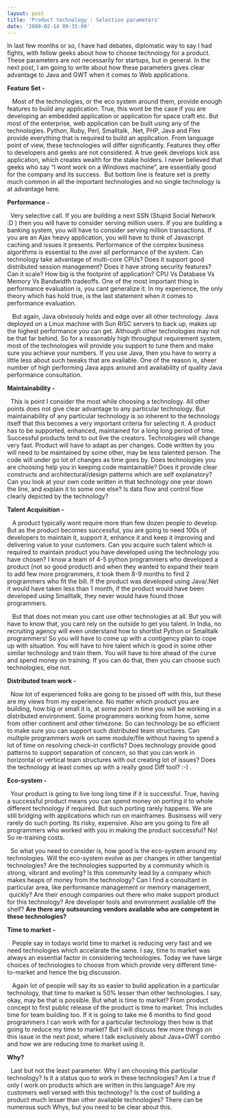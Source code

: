 ```yaml
---
layout: post
title: 'Product technology : Selection parameters'
date: '2009-02-14 09:35:09'
---
```


<p>In last few months or so, I have had debates, diplomatic way to say I had fights, with fellow geeks about how to choose technology for a product. These parameters are not necessarily for startups, but in general. In the next post, I am going to write about how these parameters gives clear advantage to Java and GWT when it comes to Web applications.</p>



<p><strong>Feature Set - </strong></p>

<p>   Most of the technologies, or the eco system around them, provide enough features to build any application. True, this wont be the case if you are developing an embedded application or application for space craft etc. But most of the enterprise, web application can be built using any of the technologies. Python, Ruby, Perl, Smalltalk, .Net, PHP, Java and Flex provide everything that is required to build an application. From language point of view, these technologies will differ significantly. Features they offer to developers and geeks are not considered. A true geek develops kick ass application, which creates wealth for the stake holders. I never believed that geeks who say &ldquo;I wont work on a Windows machine&rdquo;, are essentially good for the company and its success.  But bottom line is feature set is pretty much common in all the important technologies and no single technology is at advantage here.</p>

<p><strong>Performance -</strong></p>

<p>  Very selective call. If you are building a next SSN (Stupid Social Network :D ) then you will have to consider serving million users. If you are building a banking system, you will have to consider serving million transactions. If you are an Ajax heavy application, you will have to think of Javascript caching and issues it presents. Performance of the complex business algorithms is essential to the over all performance of the system. Can technology take advantage of multi-core CPUs? Does it support good distributed session management? Does it have strong security features? Can it scale? How big is the footprint of application? CPU Vs Database Vs Memory Vs Bandwidth tradeoffs. One of the most important thing in performance evaluation is, you cant generalize it. In my experience, the only theory which has hold true, is the last statement when it comes to performance evaluation.</p>

<p>   But again, Java obvisouly holds and edge over all other technology. Java deployed on a Linux machine with Sun RISC servers to back up, makes up the highest performance you can get. Although other technologies may not be that far behind. So for a reasonably high throughput requirement system, most of the technologies will provide you support to tune them and make sure you achieve your numbers. If you use Java, then you have to worry a little less about such tweaks that are available. One of the reason is, sheer number of high performing Java apps around and availability of quality Java performance consultation.</p>

<p><strong>Maintainability -</strong></p>

<p>  This is point I consider the most while choosing a technology. All other points does not give clear advantage to any particular technology. But maintainability of any particular technology is so inherent to the technology itself that this becomes a very important criteria for selecting it. A product has to be supported, enhanced, maintained for a long long period of time. Successful products tend to out live the creators. Technologies will change very fast. Product will have to adapt as per changes. Code written by you will need to be maintained by some other, may be less talented person. The code will under go lot of changes as time goes by. Does technologies you are choosing help you in keeping code maintainable? Does it provide clear constructs and architectural/design patterns which are self explanatory? Can you look at your own code written in that technology one year down the line, and explain it to some one else? Is data flow and control flow clearly depicted by the technology? </p>

<p><strong>Talent Acquisition -</strong></p>

<p>   A product typically wont require more than few dozen people to develop. But as the product becomes successful, you are going to need 100s of developers to maintain it, support it, enhance it and keep it improving and delivering value to your customers. Can you acquire such talent which is required to maintain product you have developed using the technology you have chosen? I know a team of 4-5 python programmers who developed a product (not so good product) and when they wanted to expand their team to add few more programmers, it took them 8-9 months to find 2 programmers who fit the bill. If the product was developed using Java/.Net it would have taken less than 1 month, if the product would have been developed using Smalltalk, they never would have found those programmers. </p>

<p>   But that does not mean you cant use other technologies at all. But you will have to know that, you cant rely on the outside to get you talent. In India, no recruiting agency will even understand how to shortlist Python or Smalltalk programmers! So you will have to come up with a contigency plan to cope up with situation. You will have to hire talent which is good in some other similar technology and train them. You will have to hire ahead of the curve and spend money on training. If you can do that, then you can choose such technologies, else not.</p>

<p><strong>Distributed team work -</strong></p>

<p>  Now lot of experienced folks are going to be pissed off with this, but these are my views from my experience. No matter which product you are building, how big or small it is, at some point in time you will be working in a distributed environment. Some programmers working from home, some from other continent and other timezone. So can technology be so efficient to make sure you can support such distributed team structures. Can multiple programmers work on same module/file without having to spend a lot of time on resolving check-in conflicts? Does technology provide good patterns to support separation of concern, so that you can work in horizontal or vertical team structures with out creating lot of issues? Does the technology at least comes up with a really good Diff tool? :-) .</p>

<p><strong>Eco-system -</strong></p>

<p>  Your product is going to live long long time if it is successful. True, having a successful product means you can spend money on porting it to whole different technology if required. But such porting rarely happens. We are still bridging with applications which run on mainframes. Businsess will very rarely do such porting. Its risky, expensive. Also are you going to fire all programmers who worked with you in making the product successful? No! So re-training costs. </p>

<p>  So what you need to consider is, how good is the eco-system around my technologies. Will the eco-system evolve as per changes in other tangential technologies? Are the technologies supported by a community which is strong, vibrant and evoling? Is this community lead by a company which makes heaps of money from the technology? Can I find a consultant in particular area, like performance management or memory management,  quickly? Are their enough companies out there who make support product for this technology? Are developer tools and environment available off the shelf? <strong>Are there any outsourcing vendors available who are competent in these technologies?</strong></p>

<p><strong>Time to market - </strong></p>

<p>   People say in todays world time to market is reducing very fast and we need technologies which accelarate the same. I say, time to market was always an essential factor in considering technologies. Today we have large choices of technologies to choose from which provide very different time-to-market and hence the big discussion.</p>

<p>   Again lot of people will say its so easier to build application in a particular technology, that time to market is 50% lesser than other technologies. I say, okay, may be that is possible. But what is time to market? From product concept to first public release of the product is time to market. This includes time for team building too. If it is going to take me 6 months to find good programmers I can work with for a particular technology then how is that going to reduce my time to market? But I will discuss few more things on this issue in the next post, where I talk exclusively about Java+GWT combo and how we are reducing time to market using it.</p>

<p><strong>Why?</strong></p>

<p>  Last but not the least parameter. Why I am choosing this particular technology? Is it a status quo to work in these technologies? Am I a true if only I work on products which are written in this language? Are my customers well versed with this technology? Is the cost of building a product much lesser than other available technologies? There can be numerous such Whys, but you need to be clear about this.</p>